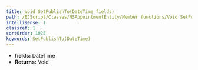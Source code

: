 ```yaml
---
title: Void SetPublishTo(DateTime fields)
path: /EJScript/Classes/NSAppointmentEntity/Member functions/Void SetPublishTo(DateTime p_0)
intellisense: 1
classref: 1
sortOrder: 1025
keywords: SetPublishTo(DateTime)
---
```



* **fields:** DateTime
* **Returns:** Void


